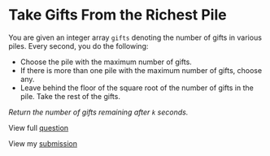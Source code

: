 # **Take Gifts From the Richest Pile**

You are given an integer array `gifts` denoting the number of gifts in various piles. Every second, you do the following:

- Choose the pile with the maximum number of gifts.
- If there is more than one pile with the maximum number of gifts, choose any.
- Leave behind the floor of the square root of the number of gifts in the pile. Take the rest of the gifts.

_Return the number of gifts remaining after `k` seconds._

View full [question](https://leetcode.com/problems/take-gifts-from-the-richest-pile?envType=daily-question&envId=2024-12-12)

View my [submission](https://leetcode.com/problems/take-gifts-from-the-richest-pile/submissions/1477147314)
